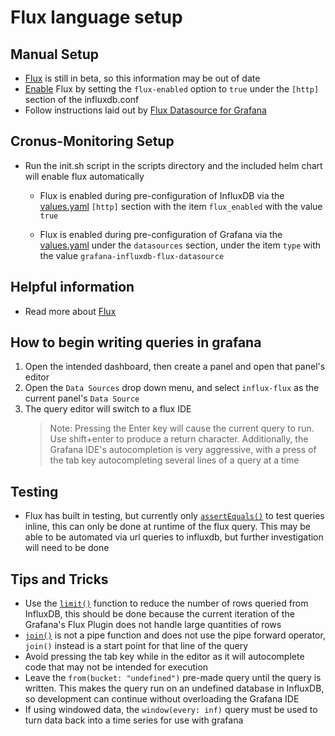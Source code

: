 # Flux language setup
## Manual Setup
- [Flux](https://docs.influxdata.com/flux/v0.12/) is still in beta, so this information may be out of date
- [Enable](https://docs.influxdata.com/flux/v0.12/introduction/installation) Flux by setting the `flux-enabled` option to `true` under the `[http]` section of the influxdb.conf
- Follow instructions laid out by [Flux Datasource for Grafana](https://grafana.com/plugins/grafana-influxdb-flux-datasource)

## Cronus-Monitoring Setup
- Run the init.sh script in the scripts directory and the included helm chart will enable flux automatically
    - Flux is enabled during pre-configuration of InfluxDB via the [values.yaml](https://github.com/Eliforbes42/cronus-monitoring/blob/master/charts/influxdb/values.yaml) `[http]` section with the item `flux_enabled` with the value `true`

    - Flux is enabled during pre-configuration of Grafana via the [values.yaml](https://github.com/Eliforbes42/cronus-monitoring/blob/master/charts/grafana/values.yaml) under the `datasources` section, under the item `type` with the value `grafana-influxdb-flux-datasource`
    
## Helpful information
- Read more about [Flux](https://github.com/influxdata/platform/tree/master/query)

## How to begin writing queries in grafana
1. Open the intended dashboard, then create a panel and open that panel's editor
2. Open the `Data Sources` drop down menu, and select `influx-flux` as the current panel's `Data Source` 
3. The query editor will switch to a flux IDE
    > Note: Pressing the Enter key will cause the current query to run. Use shift+enter to produce a return character. Additionally, the Grafana IDE's autocompletion is very aggressive, with a press of the tab key autocompleting several lines of a query at a time

## Testing
- Flux has built in testing, but currently only [`assertEquals()`](https://docs.influxdata.com/flux/v0.12/functions/tests/assertequals/) to test queries inline, this can only be done at runtime of the flux query. This may be able to be automated via url queries to influxdb, but further investigation will need to be done

## Tips and Tricks
- Use the [`limit()`](https://docs.influxdata.com/flux/v0.12/functions/transformations/limit/) function to reduce the number of rows queried from InfluxDB, this should be done because the current iteration of the Grafana's Flux Plugin does not handle large quantities of rows
- [`join()`](https://docs.influxdata.com/flux/v0.12/functions/transformations/join) is not a pipe function and does not use the pipe forward operator, `join()` instead is a start point for that line of the query
- Avoid pressing the tab key while in the editor as it will autocomplete code that may not be intended for execution
- Leave the `from(bucket: "undefined")` pre-made query until the query is written. This makes the query run on an undefined database in InfluxDB, so development can continue without overloading the Grafana IDE
- If using windowed data, the `window(every: inf)` query must be used to turn data back into a time series for use with grafana